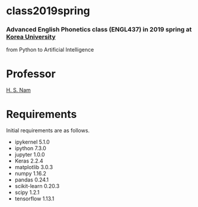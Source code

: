 # class2019spring


### Advanced English Phonetics class (ENGL437) in 2019 spring at [Korea University](https://www.korea.edu/)

from Python to Artificial Intelligence

# Professor

[H. S. Nam](https://github.com/hsnam95)


# Requirements

Initial requirements are as follows.
<ul>
  <li>ipykernel 5.1.0</li>
  <li>ipython 7.3.0</li>
  <li>jupyter 1.0.0</li>
  <li>Keras 2.2.4</li>
  <li>matplotlib 3.0.3</li>
  <li>numpy 1.16.2</li>
  <li>pandas 0.24.1</li>
  <li>scikit-learn 0.20.3</li>
  <li>scipy 1.2.1</li>
  <li>tensorflow 1.13.1</li>
 </ul>
  
  
